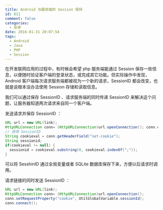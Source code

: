 ```yaml
---
title: Android 与服务端的 Session 保持
id: 611
comment: false
categories:
  - 安卓
date: 2016-01-31 20:07:54
tags:
  - Android
  - Java
  - PHP
  - Session
---
```


在开发联网应用的过程中，有时候会希望 php 服务端能通过 Session 保存一些信息，以便随时验证客户端的登录状态，或完成其它功能。但实际操作中发现，Android 客户端每次请求服务端都被视为一个新的请求，SessionID 都会改变，也就是说根本没办法使用 Session 存储和读取信息。
<!--more-->

我们可以通过保存 SessionID 、请求服务端的同时传递 SessionID 来解决这个问题，让服务器知道两次请求来自同一个客户端。

发送请求并保存 SessionID ：

``` java
URL url = new URL(link);
HttpURLConnection conn= (HttpURLConnection)url.openConnection(); conn.connect();
// 获得 SessionID
String cookieval = conn.getHeaderField("set-cookie");
String sessionid;
if(cookieval != null) {
  sessionid = cookieval.substring(0, cookieval.indexOf(";"));
}
```

可以将 SesshinID 通过全局变量或者 SQLite 数据库保存下来，方便以后请求时调用。

请求链接的同时发送 SessionID ：

``` java
URL url = new URL(link);
HttpURLConnection conn= (HttpURLConnection)url.openConnection();
conn.setRequestProperty("cookie", UtilGlobalVariable.sessionId);
conn.connect();
```